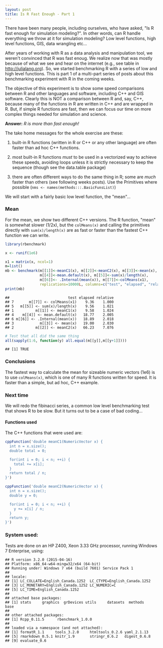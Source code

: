 ```yaml
---
layout: post
title: Is R Fast Enough - Part 1
---
```


There have been many people, including ourselves, who have asked, "Is R fast enough for simulation modeling?". In other words, can R handle everything we throw at it for simulation modeling?  Low level functions, high level functions, GIS, data wrangling etc... 

After years of working with R as a data analysis and manipulation tool, we weren't convinced that R was fast enoug. We realize now that was mostly because of what we see and hear on the internet (e.g., see table in http://julialang.org). So, we started benchmarking R with a series of low and high level functions. This is part 1 of a multi-part series of posts about this benchmarking experiment with R in the coming weeks. 

The objective of this experiment is to show some speed comparisons between R and other languages and software, including C++ and GIS software. Clearly this is NOT a comparison between R and, say, C++, because many of the functions in R are written in C++ and are wrapped in R. But, if simple R functions are fast, then we can focus our time on more complex things needed for simulation and science.

**Answer:** *R is more than fast enough!*

The take home messages for the whole exercise are these: 

1. built-in R functions (written in R or C++ or any other language) are often faster than ad hoc C++ functions.

2. most built-in R functions *must* to be used in a vectorized way to achieve these speeds, avoiding loops unless it is strictly necessary to keep the sequence (though see the data.table package)

3. there are often different ways to do the same thing in R; some are *much* faster than others (see following weeks posts). Use the Primitives where possible (`nms <- names(methods:::.BasicFunsList)`)

We will start with a fairly basic low level function, the "mean"...

### Mean
For the mean, we show two different C++ versions. The R function, "mean" is somewhat slower (1/2x), but the `colMeans(x)` and calling the primitives directly with `sum(x)/length(x)` are as fast or  faster than the fastest C++ function we can write.

```r
library(rbenchmark)

x <- runif(1e6)

x1 = matrix(x, ncol=1)
m=list()
mb <- benchmark(m[[1]]<-meanC1(x), m[[2]]<-meanC2(x), m[[3]]<-mean(x), 
                m[[4]]<-mean.default(x), m[[5]]<-sum(x)/length(x), 
                m[[6]]<- .Internal(mean(x)), m[[7]]<-colMeans(x1),
                replications=10000L, columns=c("test", "elapsed", "relative"), order="relative")
print(mb)
```

```
##                           test elapsed relative
## 7       m[[7]] <- colMeans(x1)    9.36    1.000
## 5   m[[5]] <- sum(x)/length(x)    9.56    1.021
## 1          m[[1]] <- meanC1(x)    9.58    1.024
## 4    m[[4]] <- mean.default(x)   18.77    2.005
## 6 m[[6]] <- .Internal(mean(x))   18.89    2.018
## 3            m[[3]] <- mean(x)   19.00    2.030
## 2          m[[2]] <- meanC2(x)   66.23    7.076
```

```r
# Test that all did the same thing
all(sapply(1:6, function(y) all.equal(m[[y]],m[[y+1]])))
```

```
## [1] TRUE
```

### Conclusions

The fastest way to calculate the mean for sizeable numeric vectors (1e6) is to use `colMeans(x)`, which is one of many R functions written for speed. It is faster than a simple, but ad hoc, C++ example. 

### Next time

We will redo the fibinacci series, a common low level benchmarking test that shows R to be slow.  But it turns out to be a case of bad coding...

#### Functions used

The C++ functions that were used are:

```r
cppFunction('double meanC1(NumericVector x) {
  int n = x.size();
  double total = 0;

  for(int i = 0; i < n; ++i) {
    total += x[i];
  }
  return total / n;
}')

cppFunction('double meanC2(NumericVector x) {
  int n = x.size();
  double y = 0;

  for(int i = 0; i < n; ++i) {
    y += x[i] / n;
  }
  return y;
}')
```

### System used:
Tests are done on an HP Z400, Xeon 3.33 GHz processor, running Windows 7 Enterprise, using:

```
## R version 3.2.0 (2015-04-16)
## Platform: x86_64-w64-mingw32/x64 (64-bit)
## Running under: Windows 7 x64 (build 7601) Service Pack 1
## 
## locale:
## [1] LC_COLLATE=English_Canada.1252  LC_CTYPE=English_Canada.1252   
## [3] LC_MONETARY=English_Canada.1252 LC_NUMERIC=C                   
## [5] LC_TIME=English_Canada.1252    
## 
## attached base packages:
## [1] stats     graphics  grDevices utils     datasets  methods   base     
## 
## other attached packages:
## [1] Rcpp_0.11.5      rbenchmark_1.0.0
## 
## loaded via a namespace (and not attached):
## [1] formatR_1.1     tools_3.2.0     htmltools_0.2.6 yaml_2.1.13    
## [5] rmarkdown_0.5.1 knitr_1.9       stringr_0.6.2   digest_0.6.8   
## [9] evaluate_0.6
```


